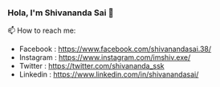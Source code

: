 ### Hola, I'm Shivananda Sai 👋

📫 How to reach me:
- Facebook : https://www.facebook.com/shivanandasai.38/
- Instagram : https://www.instagram.com/imshiv.exe/
- Twitter : https://twitter.com/shivananda_ssk
- Linkedin : https://www.linkedin.com/in/shivanandasai/


